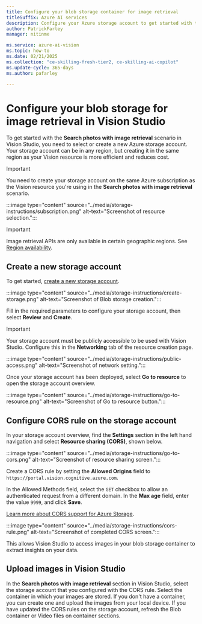 ```yaml
---
title: Configure your blob storage container for image retrieval
titleSuffix: Azure AI services
description: Configure your Azure storage account to get started with the **Search photos image retrieval** experience in Vision Studio.
author: PatrickFarley
manager: nitinme

ms.service: azure-ai-vision
ms.topic: how-to
ms.date: 02/21/2025
ms.collection: "ce-skilling-fresh-tier2, ce-skilling-ai-copilot"
ms.update-cycle: 365-days
ms.author: pafarley

---
```


# Configure your blob storage for image retrieval in Vision Studio

To get started with the **Search photos with image retrieval** scenario in Vision Studio, you need to select or create a new Azure storage account. Your storage account can be in any region, but creating it in the same region as your Vision resource is more efficient and reduces cost. 

> [!IMPORTANT]
> You need to create your storage account on the same Azure subscription as the Vision resource you're using in the **Search photos with image retrieval** scenario.
>
> :::image type="content" source="../media/storage-instructions/subscription.png" alt-text="Screenshot of resource selection.":::

> [!IMPORTANT]
> Image retrieval APIs are only available in certain geographic regions. See [Region availability](../overview-image-analysis.md#region-availability).


## Create a new storage account

To get started, <a href="https://ms.portal.azure.com/#create/Microsoft.StorageAccount"  title="create a new storage account"  target="_blank">create a new storage account</a>.

:::image type="content" source="../media/storage-instructions/create-storage.png" alt-text="Screenshot of Blob storage creation.":::

Fill in the required parameters to configure your storage account, then select **Review** and **Create**.

> [!IMPORTANT]
> Your storage account must be publicly accessible to be used with Vision Studio. Configure this in the **Networking** tab of the resource creation page.
>
> :::image type="content" source="../media/storage-instructions/public-access.png" alt-text="Screenshot of network setting.":::

Once your storage account has been deployed, select **Go to resource** to open the storage account overview. 

:::image type="content" source="../media/storage-instructions/go-to-resource.png" alt-text="Screenshot of Go to resource button.":::


## Configure CORS rule on the storage account 

In your storage account overview, find the **Settings** section in the left hand navigation and select **Resource sharing (CORS)**, shown below.

:::image type="content" source="../media/storage-instructions/go-to-cors.png" alt-text="Screenshot of resource sharing screen.":::


Create a CORS rule by setting the **Allowed Origins** field to `https://portal.vision.cognitive.azure.com`.

In the Allowed Methods field, select the `GET` checkbox to allow an authenticated request from a different domain. In the **Max age** field, enter the value `9999`, and click **Save**. 

[Learn more about CORS support for Azure Storage](/rest/api/storageservices/cross-origin-resource-sharing--cors--support-for-the-azure-storage-services).


:::image type="content" source="../media/storage-instructions/cors-rule.png" alt-text="Screenshot of completed CORS screen.":::


This allows Vision Studio to access images in your blob storage container to extract insights on your data.

## Upload images in Vision Studio

In the **Search photos with image retrieval** section in Vision Studio, select the storage account that you configured with the CORS rule. Select the container in which your images are stored. If you don't have a container, you can create one and upload the images from your local device. If you have updated the CORS rules on the storage account, refresh the Blob container or Video files on container sections.

